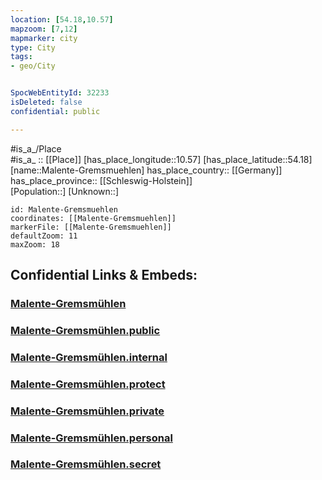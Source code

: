 ```yaml
---
location: [54.18,10.57] 
mapzoom: [7,12] 
mapmarker: city 
type: City
tags:
- geo/City


SpocWebEntityId: 32233
isDeleted: false
confidential: public

---
```

#is_a_/Place  
#is_a_ :: [[Place]] 
[has_place_longitude::10.57] 
[has_place_latitude::54.18] 
[name::Malente-Gremsmuehlen] 
has_place_country:: [[Germany]]  
has_place_province:: [[Schleswig-Holstein]]  
[Population::] 
[Unknown::] 


```leaflet
id: Malente-Gremsmuehlen
coordinates: [[Malente-Gremsmuehlen]] 
markerFile: [[Malente-Gremsmuehlen]] 
defaultZoom: 11 
maxZoom: 18
```


## Confidential Links & Embeds: 

### [Malente-Gremsmühlen](/_Standards/Earth/Continent/Europe/Europe~Central/Germany/Germany~West/Schleswig-Holstein/counties~SH/Ostholstein/cities~Ostholstein/Malente/Malente-Gremsmühlen.md) 

### [Malente-Gremsmühlen.public](/_public/Earth/Continent/Europe/Europe~Central/Germany/Germany~West/Schleswig-Holstein/counties~SH/Ostholstein/cities~Ostholstein/Malente/Malente-Gremsmühlen.public.md) 

### [Malente-Gremsmühlen.internal](/_internal/Earth/Continent/Europe/Europe~Central/Germany/Germany~West/Schleswig-Holstein/counties~SH/Ostholstein/cities~Ostholstein/Malente/Malente-Gremsmühlen.internal.md) 

### [Malente-Gremsmühlen.protect](/_protect/Earth/Continent/Europe/Europe~Central/Germany/Germany~West/Schleswig-Holstein/counties~SH/Ostholstein/cities~Ostholstein/Malente/Malente-Gremsmühlen.protect.md) 

### [Malente-Gremsmühlen.private](/_private/Earth/Continent/Europe/Europe~Central/Germany/Germany~West/Schleswig-Holstein/counties~SH/Ostholstein/cities~Ostholstein/Malente/Malente-Gremsmühlen.private.md) 

### [Malente-Gremsmühlen.personal](/_personal/Earth/Continent/Europe/Europe~Central/Germany/Germany~West/Schleswig-Holstein/counties~SH/Ostholstein/cities~Ostholstein/Malente/Malente-Gremsmühlen.personal.md) 

### [Malente-Gremsmühlen.secret](/_secret/Earth/Continent/Europe/Europe~Central/Germany/Germany~West/Schleswig-Holstein/counties~SH/Ostholstein/cities~Ostholstein/Malente/Malente-Gremsmühlen.secret.md)

